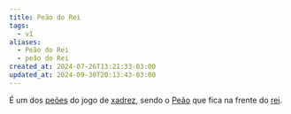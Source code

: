 ```yaml
---
title: Peão do Rei
tags:
  - v1
aliases:
  - Peão do Rei
  - peão do Rei
created_at: 2024-07-26T13:21:33-03:00
updated_at: 2024-09-30T20:13:43-03:00
---
```


É um dos [peões](../../../../atomos/2024/07/26/Xadrez_Peao.md) do jogo de [xadrez](../../../../sementes/2024/07/06/Xadrez.md), sendo o [Peão](../../../../atomos/2024/07/26/Xadrez_Peao.md) que fica na frente do [rei](../../../../atomos/2024/07/08/Xadrez_Rei_xadrez.md).